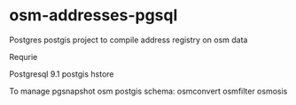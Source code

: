 osm-addresses-pgsql
===================

Postgres postgis project to compile address registry on osm data

Requrie

Postgresql 9.1 postgis hstore

To manage pgsnapshot osm postgis schema:
osmconvert
osmfilter
osmosis
